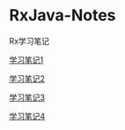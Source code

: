 # RxJava-Notes
Rx学习笔记

[学习笔记1](https://github.com/basti-shi031/RxJava-Notes/blob/master/Note1.md)

[学习笔记2](https://github.com/basti-shi031/RxJava-Notes/blob/master/Note2.md)

[学习笔记3](https://github.com/basti-shi031/RxJava-Notes/blob/master/Note3.md)

[学习笔记4](https://github.com/basti-shi031/RxJava-Notes/blob/master/Note4.md)
